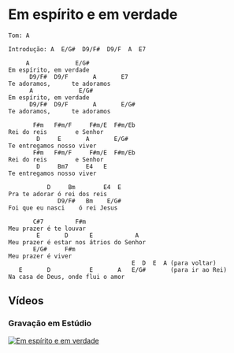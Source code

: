 # Em espírito e em verdade

```
Tom: A
```

```
Introdução: A  E/G#  D9/F#  D9/F  A  E7
```

```
     A             E/G#
Em espírito, em verdade
      D9/F#  D9/F       A       E7
Te adoramos,      te adoramos
      A             E/G#
Em espírito, em verdade
      D9/F#  D9/F       A       E/G#
Te adoramos,      te adoramos

       F#m   F#m/F     F#m/E  F#m/Eb
Rei do reis        e Senhor
        D     E       A       E/G#
Te entregamos nosso viver
       F#m   F#m/F     F#m/E  F#m/Eb
Rei do reis        e Senhor
        D     Bm7     E4   E
Te entregamos nosso viver

           D     Bm        E4  E
Pra te adorar ó rei dos reis
              D9/F#   Bm    E/G#
Foi que eu nasci    ó rei Jesus

       C#7         F#m
Meu prazer é te louvar
        E       D      E            A
Meu prazer é estar nos átrios do Senhor
       E/G#     F#m
Meu prazer é viver
                                   E  D  E  A (para voltar)
   E       D           E       A   E/G#       (para ir ao Rei)
Na casa de Deus, onde flui o amor
```

## Vídeos

### Gravação em Estúdio

[![Em espírito e em verdade](http://img.youtube.com/vi/8_S15L94wy4/0.jpg)](http://www.youtube.com/watch?v=8_S15L94wy4)
